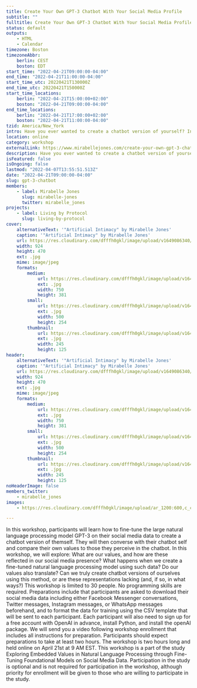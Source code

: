 ```yaml
---
title: Create Your Own GPT-3 Chatbot With Your Social Media Profile
subtitle: ""
fulltitle: Create Your Own GPT-3 Chatbot With Your Social Media Profile
status: default
outputs:
    - HTML
    - Calendar
timezone: Boston
timezoneAbbr:
    berlin: CEST
    boston: EDT
start_time: "2022-04-21T09:00:00-04:00"
end_time: "2022-04-21T11:00:00-04:00"
start_time_utc: 20220421T130000Z
end_time_utc: 20220421T150000Z
start_time_locations:
    berlin: "2022-04-21T15:00:00+02:00"
    boston: "2022-04-21T09:00:00-04:00"
end_time_locations:
    berlin: "2022-04-21T17:00:00+02:00"
    boston: "2022-04-21T11:00:00-04:00"
tzid: America/New_York
intro: Have you ever wanted to create a chatbot version of yourself? In this two hour workshop, participants will learn how to fine-tune GPT3 using their social media data to create a chatbot. We will then converse with our chatbots about values and compare their values to our own.
location: online
category: workshop
externalLink: https://www.mirabellejones.com/create-your-own-gpt-3-chatbot-based-on-your-social-media-data-04-21-22/
description: Have you ever wanted to create a chatbot version of yourself? In this two hour workshop, participants will learn how to fine-tune GPT3 using their so…
isFeatured: false
isOngoing: false
lastmod: "2022-04-07T13:55:51.513Z"
date: "2022-04-21T09:00:00-04:00"
slug: gpt-3-chatbot
members:
    - label: Mirabelle Jones
      slug: mirabelle-jones
      twitter: mirabelle_jones
projects:
    - label: Living by Protocol
      slug: living-by-protocol
cover:
    alternativeText: '"Artificial Intimacy" by Mirabelle Jones'
    caption: '"Artificial Intimacy" by Mirabelle Jones'
    url: https://res.cloudinary.com/dfffh0gkl/image/upload/v1649086340/Mirabelle_Jones_588c0ba8ef.jpg
    width: 924
    height: 470
    ext: .jpg
    mime: image/jpeg
    formats:
        medium:
            url: https://res.cloudinary.com/dfffh0gkl/image/upload/v1649086341/medium_Mirabelle_Jones_588c0ba8ef.jpg
            ext: .jpg
            width: 750
            height: 381
        small:
            url: https://res.cloudinary.com/dfffh0gkl/image/upload/v1649086342/small_Mirabelle_Jones_588c0ba8ef.jpg
            ext: .jpg
            width: 500
            height: 254
        thumbnail:
            url: https://res.cloudinary.com/dfffh0gkl/image/upload/v1649086341/thumbnail_Mirabelle_Jones_588c0ba8ef.jpg
            ext: .jpg
            width: 245
            height: 125
header:
    alternativeText: '"Artificial Intimacy" by Mirabelle Jones'
    caption: '"Artificial Intimacy" by Mirabelle Jones'
    url: https://res.cloudinary.com/dfffh0gkl/image/upload/v1649086340/Mirabelle_Jones_588c0ba8ef.jpg
    width: 924
    height: 470
    ext: .jpg
    mime: image/jpeg
    formats:
        medium:
            url: https://res.cloudinary.com/dfffh0gkl/image/upload/v1649086341/medium_Mirabelle_Jones_588c0ba8ef.jpg
            ext: .jpg
            width: 750
            height: 381
        small:
            url: https://res.cloudinary.com/dfffh0gkl/image/upload/v1649086342/small_Mirabelle_Jones_588c0ba8ef.jpg
            ext: .jpg
            width: 500
            height: 254
        thumbnail:
            url: https://res.cloudinary.com/dfffh0gkl/image/upload/v1649086341/thumbnail_Mirabelle_Jones_588c0ba8ef.jpg
            ext: .jpg
            width: 245
            height: 125
noHeaderImage: false
members_twitter:
    - mirabelle_jones
images:
    - https://res.cloudinary.com/dfffh0gkl/image/upload/ar_1200:600,c_crop/c_limit,h_1200,w_600/v1649086340/Mirabelle_Jones_588c0ba8ef.jpg

---
```

In this workshop, participants will learn how to fine-tune the large natural language processing model GPT-3 on their social media data to create a chatbot version of themself. They will then converse with their chatbot self and compare their own values to those they perceive in the chatbot. In this workshop, we will explore: What are our values, and how are these reflected in our social media presence? What happens when we create a fine-tuned natural language processing model using such data? Do our values also translate? Can we truly create chatbot versions of ourselves using this method, or are these representations lacking (and, if so, in what ways?) This workshop is limited to 30 people. No programming skills are required. Preparations include that participants are asked to download their social media data including either Facebook Messenger conversations, Twitter messages, Instagram messages, or WhatsApp messages beforehand, and to format the data for training using the CSV template that will be sent to each participant. Each participant will also need to sign up for a free account with OpenAI in advance, install Python, and install the openAI package. We will send you a video following workshop enrollment that includes all instructions for preparation. Participants should expect preparations to take at least two hours. The workshop is two hours long and held online on April 21st at 9 AM EST. This workshop is a part of the study Exploring Embedded Values in Natural Language Processing through Fine-Tuning Foundational Models on Social Media Data. Participation in the study is optional and is not required for participation in the workshop, although priority for enrollment will be given to those who are willing to participate in the study. 